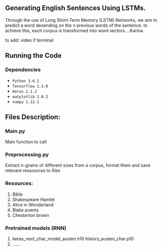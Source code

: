 ## Generating English Sentences Using LSTMs.

Through the use of Long Short-Term Memory (LSTM) Networks, we aim to predict a word deoending on the n previous words of the sentence. to achieve this, each corpus is transformed into word vectors....Karina


to add: video if terminal 

## Running the Code

### Dependencies

* `Python 3.6.1`
* `Tensorflow 1.3.0`
* `Keras 2.1.2`
* `matplotlib 2.0.2`
* `numpy 1.12.1`

## Files Description: 

### Main.py 

Main function to call

### Preprocessing.py

Extract n-grams of different sizes from a corpus, format them and save relevant ressources to files

### Resources: 

1. Bible
2. Shakespeare Hamlet
3. Alice in Wonderland
4. Blake poems
5. Chesterton brown

### Pretrained models (RNN)

1. keras_next_char_model_austen.h10
   history_austen_char.p10
2. ......
